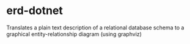 # erd-dotnet

Translates a plain text description of a relational database schema to a graphical entity-relationship diagram (using graphviz)
